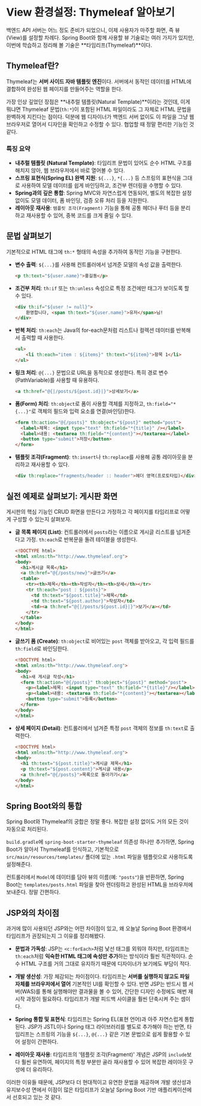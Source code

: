 # View 환경설정: Thymeleaf 알아보기

백엔드 API 서버는 어느 정도 준비가 되었으니, 이제 사용자가 마주할 화면, 즉 뷰(View)를 설정할 차례다. Spring Boot와 함께 사용할 뷰 기술로는 여러 가지가 있지만, 이번에 학습하고 정리해 볼 기술은 **타임리프(Thymeleaf)**이다.

## Thymeleaf란?

Thymeleaf는 **서버 사이드 자바 템플릿 엔진**이다. 서버에서 동적인 데이터를 HTML에 결합하여 완성된 웹 페이지를 만들어주는 역할을 한다.

가장 인상 깊었던 장점은 **내추럴 템플릿(Natural Template)**이라는 것인데, 이게 뭐냐면 Thymeleaf 문법(`th:*`)이 포함된 HTML 파일이라도 그 자체로 HTML 문법을 완벽하게 지킨다는 점이다. 덕분에 웹 디자이너가 백엔드 서버 없이도 이 파일을 그냥 웹 브라우저로 열어서 디자인을 확인하고 수정할 수 있다. 협업할 때 정말 편리한 기능인 것 같다.

### 특징 요약

* **내추럴 템플릿 (Natural Template)**: 타임리프 문법이 있어도 순수 HTML 구조를 해치지 않아, 웹 브라우저에서 바로 열어볼 수 있다.
* **스프링 표현식(Spring EL) 완벽 지원**: `${...}`, `*{...}` 등 스프링의 표현식을 그대로 사용하여 모델 데이터를 쉽게 바인딩하고, 조건부 렌더링을 수행할 수 있다.
* **Spring과의 깊은 통합**: Spring MVC와 자연스럽게 연동되어, 별도의 복잡한 설정 없이도 모델 데이터, 폼 바인딩, 검증 오류 처리 등을 지원한다.
* **레이아웃 재사용**: `템플릿 조각(Fragment)` 기능을 통해 공통 헤더나 푸터 등을 분리하고 재사용할 수 있어, 중복 코드를 크게 줄일 수 있다.

## 문법 살펴보기

기본적으로 HTML 태그에 `th:*` 형태의 속성을 추가하여 동적인 기능을 구현한다.

* **변수 출력**: `${...}`를 사용해 컨트롤러에서 넘겨준 모델의 속성 값을 출력한다.

    ```html
    <p th:text="${user.name}">홍길동</p>
    ```

* **조건부 처리**: `th:if` 또는 `th:unless` 속성으로 특정 조건에만 태그가 보이도록 할 수 있다.

    ```html
    <div th:if="${user != null}">
        환영합니다, <span th:text="${user.name}">유저</span>님!
    </div>
    ```

* **반복 처리**: `th:each`는 Java의 for-each문처럼 리스트나 컬렉션 데이터를 반복해서 출력할 때 사용한다.

    ```html
    <ul>
        <li th:each="item : ${items}" th:text="${item}">항목 1</li>
    </ul>
    ```

* **링크 처리**: `@{...}` 문법으로 URL을 동적으로 생성한다. 특히 경로 변수(PathVariable)를 사용할 때 유용하다.

    ```html
    <a th:href="@{|/posts/${post.id}|}">상세보기</a>
    ```

* **폼(Form) 처리**: `th:object`로 폼이 사용할 객체를 지정하고, `th:field="*{...}"`로 객체의 필드와 입력 요소를 연결(바인딩)한다.

    ```html
    <form th:action="@{/posts}" th:object="${post}" method="post">
      <label>제목: <input type="text" th:field="*{title}" /></label>
      <label>내용: <textarea th:field="*{content}"></textarea></label>
      <button type="submit">저장</button>
    </form>
    ```

* **템플릿 조각(Fragment)**: `th:insert`나 `th:replace`를 사용해 공통 레이아웃을 분리하고 재사용할 수 있다.

    ```html
    <div th:replace="fragments/header :: header">헤더 영역(프로토타입)</div>
    ```

## 실전 예제로 살펴보기: 게시판 화면

게시판의 핵심 기능인 CRUD 화면을 만든다고 가정하고 각 페이지를 타임리프로 어떻게 구성할 수 있는지 살펴보자.

* **글 목록 페이지 (List)**: 컨트롤러에서 `posts`라는 이름으로 게시글 리스트를 넘겨준다고 가정. `th:each`로 반복문을 돌려 테이블을 생성한다.

    ```html
    <!DOCTYPE html>
    <html xmlns:th="http://www.thymeleaf.org">
    <body>
      <h1>게시글 목록</h1>
      <a th:href="@{/posts/new}">글쓰기</a>
      <table>
        <tr><th>제목</th><th>작성자</th><th>상세</th></tr>
        <tr th:each="post : ${posts}">
          <td th:text="${post.title}">제목</td>
          <td th:text="${post.author}">작성자</td>
          <td><a th:href="@{|/posts/${post.id}|}">보기</a></td>
        </tr>
      </table>
    </body>
    </html>
    ```

* **글쓰기 폼 (Create)**: `th:object`로 비어있는 `post` 객체를 받아오고, 각 입력 필드를 `th:field`로 바인딩한다.

    ```html
    <!DOCTYPE html>
    <html xmlns:th="http://www.thymeleaf.org">
    <body>
      <h1>새 게시글 작성</h1>
      <form th:action="@{/posts}" th:object="${post}" method="post">
        <p><label>제목: <input type="text" th:field="*{title}"/></label></p>
        <p><label>내용: <textarea th:field="*{content}"></textarea></label></p>
        <button type="submit">등록</button>
      </form>
    </body>
    </html>
    ```

* **상세 페이지 (Detail)**: 컨트롤러에서 넘겨준 특정 `post` 객체의 정보를 `th:text`로 출력한다.

    ```html
    <!DOCTYPE html>
    <html xmlns:th="http://www.thymeleaf.org">
    <body>
      <h1 th:text="${post.title}">게시글 제목</h1>
      <p th:text="${post.content}">게시글 내용</p>
      <a th:href="@{/posts}">목록으로 돌아가기</a>
    </body>
    </html>
    ```

## Spring Boot와의 통합

Spring Boot와 Thymeleaf의 궁합은 정말 좋다. 복잡한 설정 없이도 거의 모든 것이 자동으로 처리된다.

`build.gradle`에 `spring-boot-starter-thymeleaf` 의존성 하나만 추가하면, Spring Boot가 알아서 Thymeleaf를 인식하고, 기본적으로 `src/main/resources/templates/` 폴더에 있는 `.html` 파일을 템플릿으로 사용하도록 설정해준다.

컨트롤러에서 `Model`에 데이터를 담아 뷰의 이름(예: `"posts"`)을 반환하면, Spring Boot는 `templates/posts.html` 파일을 찾아 렌더링하고 완성된 HTML을 브라우저에 보내준다. 정말 간편하다.

## JSP와의 차이점

과거에 많이 사용되던 JSP와는 어떤 차이점이 있고, 왜 오늘날 Spring Boot 환경에서 타임리프가 권장되는지 그 이유를 정리해봤다.

-   **문법과 가독성**: JSP는 `<c:forEach>`처럼 낯선 태그를 외워야 하지만, 타임리프는 `th:each`처럼 **익숙한 HTML 태그에 속성만 추가**하는 방식이라 훨씬 직관적이다. 순수 HTML 구조를 거의 그대로 유지하기 때문에 디자이너가 보기에도 부담이 적다.

-   **개발 생산성**: 가장 체감되는 차이점이다. 타임리프는 **서버를 실행하지 않고도 파일 자체를 브라우저에서 열어** 기본적인 UI를 확인할 수 있다. 반면 JSP는 반드시 웹 서버(WAS)를 통해 실행해야만 결과물을 볼 수 있어, 간단한 디자인 수정에도 매번 재시작 과정이 필요하다. 타임리프가 개발 피드백 사이클을 훨씬 단축시켜 주는 셈이다.

-   **Spring 통합 및 표현식**: 타임리프는 Spring EL(표현 언어)과 아주 자연스럽게 통합된다. JSP가 JSTL이나 Spring 태그 라이브러리를 별도로 추가해야 하는 반면, 타임리프는 스프링의 기능을 `${...}`, `@{...}` 같은 기본 문법으로 쉽게 활용할 수 있어 설정이 간편하다.

-   **레이아웃 재사용**: 타임리프의 '템플릿 조각(Fragment)' 개념은 JSP의 `include`보다 훨씬 유연하여, 페이지의 특정 부분만 골라 재사용할 수 있어 복잡한 레이아웃 구성에 더 유리하다.

이러한 이유들 때문에, JSP보다 더 현대적이고 유연한 문법을 제공하며 개발 생산성과 유지보수성 면에서 이점이 많은 타임리프가 오늘날 Spring Boot 기반 애플리케이션에서 선호되고 있는 것 같다.